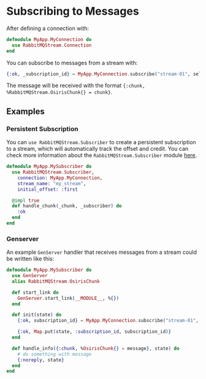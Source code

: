 # Subscribing to Messages

After defining a connection with:

```elixir
defmodule MyApp.MyConnection do
  use RabbitMQStream.Connection
end
```

You can subscribe to messages from a stream with:

```elixir
{:ok, _subscription_id} = MyApp.MyConnection.subscribe("stream-01", self(), :next, 999)
```

The message will be received with the format `{:chunk, %RabbitMQStream.OsirisChunk{} = chunk}`.

## Examples

### Persistent Subscription

You can `use RabbitMQStream.Subscriber` to create a persistent subscription to a stream, which will automatically track the offset and credit.
You can check more information about the `RabbitMQStream.Subscriber` module [here](https://hexdocs.pm/rabbitmq_stream/RabbitMQStream.Subscriber.html).

```elixir
defmodule MyApp.MySubscriber do
  use RabbitMQStream.Subscriber,
    connection: MyApp.MyConnection,
    stream_name: "my_stream",
    initial_offset: :first

  @impl true
  def handle_chunk(_chunk, _subscriber) do
    :ok
  end
end

```

### Genserver

An example `GenServer` handler that receives messages from a stream could be written like this:

```elixir
defmodule MyApp.MySubscriber do
  use GenServer
  alias RabbitMQStream.OsirisChunk

  def start_link do
    GenServer.start_link(__MODULE__, %{})
  end

  def init(state) do
    {:ok, subscription_id} = MyApp.MyConnection.subscribe("stream-01", self(), :next, 999)

    {:ok, Map.put(state, :subscription_id, subscription_id)}
  end

  def handle_info({:chunk, %OsirisChunk{} = message}, state) do
    # do something with message
    {:noreply, state}
  end
end
```
